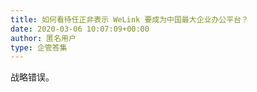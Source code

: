 ```yaml
---
title: 如何看待任正非表示 WeLink 要成为中国最大企业办公平台？
date: 2020-03-06 10:07:09+00:00
author: 匿名用户
type: 企管答集
---
```

战略错误。


